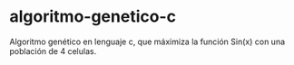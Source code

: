 # algoritmo-genetico-c
Algoritmo genético en lenguaje c, que máximiza la función Sin(x) con una población de 4 celulas.
